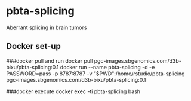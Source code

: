 # pbta-splicing
Aberrant splicing in brain tumors

## Docker set-up

###docker pull and run
docker pull pgc-images.sbgenomics.com/d3b-bixu/pbta-splicing:0.1
docker run --name pbta-splicing -d -e PASSWORD=pass -p 8787:8787 -v "$PWD":/home/rstudio/pbta-splicing pgc-images.sbgenomics.com/d3b-bixu/pbta-splicing:0.1

###docker execute
docker exec -ti pbta-splicing bash
